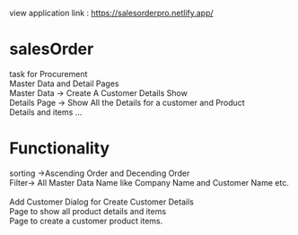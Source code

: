 view application link : https://salesorderpro.netlify.app/
# salesOrder
task for Procurement </br>
Master Data and Detail Pages </br>
Master Data -> Create A Customer Details Show</br>
Details Page -> Show All the Details for a customer and Product <br>Details and items ... </br>
<h1>Functionality</h1>
sorting ->Ascending Order and Decending Order</br>
Filter-> All Master Data Name like Company Name and Customer Name etc.</br>
</br>
Add Customer Dialog for Create Customer Details</br>
Page to show all product details and items </br>
Page to create a customer product items.</br>
